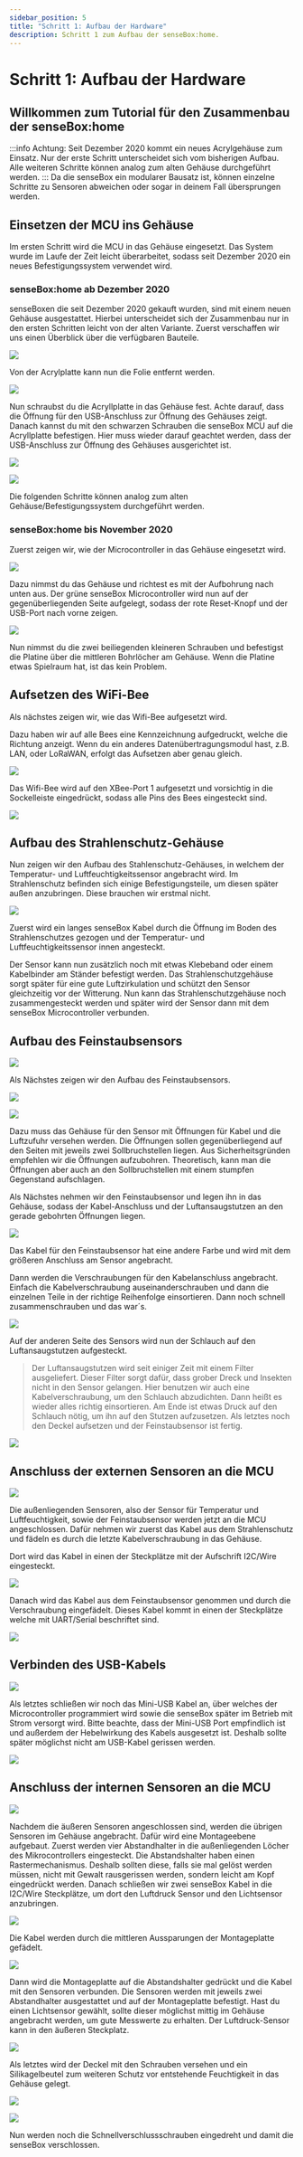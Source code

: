 ```yaml
---
sidebar_position: 5
title: "Schritt 1: Aufbau der Hardware"
description: Schritt 1 zum Aufbau der senseBox:home.
---
```


# Schritt 1: Aufbau der Hardware

## Willkommen zum Tutorial für den Zusammenbau der senseBox:home

:::info
Achtung: Seit Dezember 2020 kommt ein neues Acrylgehäuse zum Einsatz. Nur der erste Schritt unterscheidet sich vom bisherigen Aufbau. Alle weiteren Schritte können analog zum alten Gehäuse durchgeführt werden.
:::
Da die senseBox ein modularer Bausatz ist, können einzelne Schritte zu Sensoren abweichen oder sogar in deinem Fall übersprungen werden.

## Einsetzen der MCU ins Gehäuse

Im ersten Schritt wird die MCU in das Gehäuse eingesetzt. Das System wurde im Laufe der Zeit leicht überarbeitet, sodass seit Dezember 2020 ein neues Befestigungssystem verwendet wird.

### senseBox:home ab Dezember 2020

senseBoxen die seit Dezember 2020 gekauft wurden, sind mit einem neuen Gehäuse ausgestattet. Hierbei unterscheidet sich der Zusammenbau nur in den ersten Schritten leicht von der alten Variante. Zuerst verschaffen wir uns einen Überblick über die verfügbaren Bauteile.

![](/img/sensebox-home-bilder/home-schritt-1/sensebox-home-32.jpeg)

Von der Acrylplatte kann nun die Folie entfernt werden.

![](/img/sensebox-home-bilder/home-schritt-1/sensebox-home-33.jpeg)

Nun schraubst du die Acryllplatte in das Gehäuse fest. Achte darauf, dass die Öffnung für den USB-Anschluss zur Öffnung des Gehäuses zeigt.
Danach kannst du mit den schwarzen Schrauben die senseBox MCU auf die Acryllplatte befestigen. Hier muss wieder darauf geachtet werden, dass der USB-Anschluss zur Öffnung des Gehäuses ausgerichtet ist.

![](/img/sensebox-home-bilder/home-schritt-1/sensebox-home-34.jpeg)

![](/img/sensebox-home-bilder/home-schritt-1/sensebox-home-35.jpeg)

Die folgenden Schritte können analog zum alten Gehäuse/Befestigungssystem durchgeführt werden.

### senseBox:home bis November 2020

Zuerst zeigen wir, wie der Microcontroller in das Gehäuse eingesetzt wird.

![](/img/sensebox-home-bilder/home-schritt-1/sensebox-home-1.jpg)

Dazu nimmst du das Gehäuse und richtest es mit der Aufbohrung nach unten aus. Der grüne senseBox Microcontroller wird nun auf der gegenüberliegenden Seite aufgelegt, sodass der rote Reset-Knopf und der USB-Port nach vorne zeigen.

![](/img/sensebox-home-bilder/home-schritt-1/sensebox-home-2.jpg)

Nun nimmst du die zwei beiliegenden kleineren Schrauben und befestigst die Platine über die mittleren Bohrlöcher am Gehäuse. Wenn die Platine etwas Spielraum hat, ist das kein Problem.

## Aufsetzen des WiFi-Bee

Als nächstes zeigen wir, wie das Wifi-Bee aufgesetzt wird.

Dazu haben wir auf alle Bees eine Kennzeichnung aufgedruckt, welche die Richtung anzeigt. Wenn du ein anderes Datenübertragungsmodul hast, z.B. LAN, oder LoRaWAN, erfolgt das Aufsetzen aber genau gleich.

![](/img/sensebox-home-bilder/home-schritt-1/sensebox-home-3.jpg)

Das Wifi-Bee wird auf den XBee-Port 1 aufgesetzt und vorsichtig in die Sockelleiste eingedrückt, sodass alle Pins des Bees eingesteckt sind.

![](/img/sensebox-home-bilder/home-schritt-1/sensebox-home-4.jpg)

## Aufbau des Strahlenschutz-Gehäuse

Nun zeigen wir den Aufbau des Stahlenschutz-Gehäuses, in welchem der Temperatur- und Luftfeuchtigkeitssensor angebracht wird.
Im Strahlenschutz befinden sich einige Befestigungsteile, um diesen später außen anzubringen. Diese brauchen wir erstmal nicht.

![](/img/sensebox-home-bilder/home-schritt-1/sensebox-home-5.jpg)

Zuerst wird ein langes senseBox Kabel durch die Öffnung im Boden des Strahlenschutzes gezogen und der Temperatur- und Luftfeuchtigkeitssensor innen angesteckt.

Der Sensor kann nun zusätzlich noch mit etwas Klebeband oder einem Kabelbinder am Ständer befestigt werden. Das Strahlenschutzgehäuse sorgt später für eine gute Luftzirkulation und schützt den Sensor gleichzeitig vor der Witterung.
Nun kann das Strahlenschutzgehäuse noch zusammengesteckt werden und später wird der Sensor dann mit dem senseBox Microcontroller verbunden.

## Aufbau des Feinstaubsensors

![](/img/sensebox-home-bilder/home-schritt-1/sensebox-home-10.jpg)

Als Nächstes zeigen wir den Aufbau des Feinstaubsensors.

![](/img/sensebox-home-bilder/home-schritt-1/sensebox-home-11.jpg)

![](/img/sensebox-home-bilder/home-schritt-1/sensebox-home-13.jpg)

Dazu muss das Gehäuse für den Sensor mit Öffnungen für Kabel und die Luftzufuhr versehen werden.
Die Öffnungen sollen gegenüberliegend auf den Seiten mit jeweils zwei Sollbruchstellen liegen.
Aus Sicherheitsgründen empfehlen wir die Öffnungen aufzubohren. Theoretisch, kann man die Öffnungen aber auch an den Sollbruchstellen mit einem stumpfen Gegenstand aufschlagen.

Als Nächstes nehmen wir den Feinstaubsensor und legen ihn in das Gehäuse, sodass der Kabel-Anschluss und der Luftansaugstutzen an den gerade gebohrten Öffnungen liegen.

![](/img/sensebox-home-bilder/home-schritt-1/sensebox-home-14.jpg)

Das Kabel für den Feinstaubsensor hat eine andere Farbe und wird mit dem größeren Anschluss am Sensor angebracht.

Dann werden die Verschraubungen für den Kabelanschluss angebracht.
Einfach die Kabelverschraubung auseinanderschrauben und dann die einzelnen Teile in der richtige Reihenfolge einsortieren. Dann noch schnell zusammenschrauben und das war´s.

![](/img/sensebox-home-bilder/home-schritt-1/sensebox-home-15.jpg)

Auf der anderen Seite des Sensors wird nun der Schlauch auf den Luftansaugstutzen aufgesteckt.

> Der Luftansaugstutzen wird seit einiger Zeit mit einem Filter ausgeliefert. Dieser Filter sorgt dafür, dass grober Dreck und Insekten nicht in den Sensor gelangen.
> Hier benutzen wir auch eine Kabelverschraubung, um den Schlauch abzudichten. Dann heißt es wieder alles richtig einsortieren. Am Ende ist etwas Druck auf den Schlauch nötig, um ihn auf den Stutzen aufzusetzen. Als letztes noch den Deckel aufsetzen und der Feinstaubsensor ist fertig.

![](/img/sensebox-home-bilder/home-schritt-1/sensebox-home-16.jpg)

## Anschluss der externen Sensoren an die MCU

![](/img/sensebox-home-bilder/home-schritt-1/sensebox-home-17.jpg)

Die außenliegenden Sensoren, also der Sensor für Temperatur und Luftfeuchtigkeit, sowie der Feinstaubsensor werden jetzt an die MCU angeschlossen.
Dafür nehmen wir zuerst das Kabel aus dem Strahlenschutz und fädeln es durch die letzte Kabelverschraubung in das Gehäuse.

Dort wird das Kabel in einen der Steckplätze mit der Aufschrift I2C/Wire eingesteckt.

![](/img/sensebox-home-bilder/home-schritt-1/sensebox-home-19.jpg)

Danach wird das Kabel aus dem Feinstaubsensor genommen und durch die Verschraubung eingefädelt.
Dieses Kabel kommt in einen der Steckplätze welche mit UART/Serial beschriftet sind.

![](/img/sensebox-home-bilder/home-schritt-1/sensebox-home-20.jpg)

## Verbinden des USB-Kabels

![](/img/sensebox-home-bilder/home-schritt-1/sensebox-home-23.jpg)

Als letztes schließen wir noch das Mini-USB Kabel an, über welches der Microcontroller programmiert wird sowie die senseBox später im Betrieb mit Strom versorgt wird.
Bitte beachte, dass der Mini-USB Port empfindlich ist und außerdem der Hebelwirkung des Kabels ausgesetzt ist. Deshalb sollte später möglichst nicht am USB-Kabel gerissen werden.

![](/img/sensebox-home-bilder/home-schritt-1/sensebox-home-24.jpg)

## Anschluss der internen Sensoren an die MCU

![](/img/sensebox-home-bilder/home-schritt-1/sensebox-home-25.jpg)

Nachdem die äußeren Sensoren angeschlossen sind, werden die übrigen Sensoren im Gehäuse angebracht.
Dafür wird eine Montageebene aufgebaut. Zuerst werden vier Abstandhalter in die außenliegenden Löcher des Mikrocontrollers eingesteckt.
Die Abstandshalter haben einen Rastermechanismus. Deshalb sollten diese, falls sie mal gelöst werden müssen, nicht mit Gewalt rausgerissen werden, sondern leicht am Kopf eingedrückt werden.
Danach schließen wir zwei senseBox Kabel in die I2C/Wire Steckplätze, um dort den Luftdruck Sensor und den Lichtsensor anzubringen.

![](/img/sensebox-home-bilder/home-schritt-1/sensebox-home-26.jpg)

Die Kabel werden durch die mittleren Aussparungen der Montageplatte gefädelt.

![](/img/sensebox-home-bilder/home-schritt-1/sensebox-home-27.jpg)

Dann wird die Montageplatte auf die Abstandshalter gedrückt und die Kabel mit den Sensoren verbunden.
Die Sensoren werden mit jeweils zwei Abstandhalter ausgestattet und auf der Montageplatte befestigt.
Hast du einen Lichtsensor gewählt, sollte dieser möglichst mittig im Gehäuse angebracht werden, um gute Messwerte zu erhalten.
Der Luftdruck-Sensor kann in den äußeren Steckplatz.

![](/img/sensebox-home-bilder/home-schritt-1/sensebox-home-28.jpg)

Als letztes wird der Deckel mit den Schrauben versehen und ein Silikagelbeutel zum weiteren Schutz vor entstehende Feuchtigkeit in das Gehäuse gelegt.

![](/img/sensebox-home-bilder/home-schritt-1/sensebox-home-29.jpg)

![](/img/sensebox-home-bilder/home-schritt-1/sensebox-home-30.jpg)

Nun werden noch die Schnellverschlussschrauben eingedreht und damit die senseBox verschlossen.
